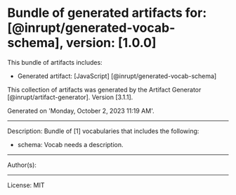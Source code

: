 # Bundle of generated artifacts for: [@inrupt/generated-vocab-schema], version: [1.0.0]

This bundle of artifacts includes:
  - Generated artifact: [JavaScript] [@inrupt/generated-vocab-schema]

This collection of artifacts was generated by the Artifact Generator [@inrupt/artifact-generator].
Version [3.1.1].

Generated on 'Monday, October 2, 2023 11:19 AM'.

---

Description: Bundle of [1] vocabularies that includes the following:

 - schema: Vocab needs a description.

---

Author(s): 

---

License: MIT
